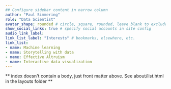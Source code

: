 ```yaml
---
## Configure sidebar content in narrow column
author: "Paul Simmering"
role: "Data Scientist"
avatar_shape: rounded # circle, square, rounded, leave blank to exclude
show_social_links: true # specify social accounts in site config
audio_link_label:
link_list_label: "Interests" # bookmarks, elsewhere, etc.
link_list:
- name: Machine learning
- name: Storytelling with data
- name: Effective Altruism
- name: Interactive data visualization
---
```


** index doesn't contain a body, just front matter above.
See about/list.html in the layouts folder **
